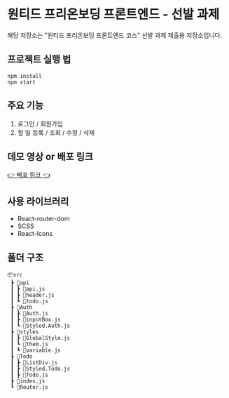 # 원티드 프리온보딩 프론트엔드 - 선발 과제

해당 저장소는 "원티드 프리온보딩 프론트엔드 코스" 선발 과제 제출용 저장소입니다.

## 프로젝트 실행 법

```
npm install
npm start
```

## 주요 기능

1. 로그인 / 회원가입
2. 할 일 등록 / 조회 / 수정 / 삭제

## 데모 영상 or 배포 링크

[👉 배포 링크 👈](https://chaedie.github.io/wanted-pre-onboarding-fe-7/)

## 사용 라이브러리

- React-router-dom
- SCSS
- React-Icons

## 폴더 구조

```
📦src
 ┣ 📂api
 ┃ ┣ 📜api.js
 ┃ ┣ 📜header.js
 ┃ ┗ 📜todo.js
 ┣ 📂Auth
 ┃ ┣ 📜Auth.js
 ┃ ┣ 📜inputBox.js
 ┃ ┗ 📜Styled.Auth.js
 ┣ 📂styles
 ┃ ┣ 📜GlobalStyle.js
 ┃ ┗ 📜them.js
 ┃ ┗ 📜variable.js
 ┣ 📂Todo
 ┃ ┣ 📜ListDiv.js
 ┃ ┣ 📜Styled.Todo.js
 ┃ ┣ 📜Todo.js
 ┣ 📜index.js
 ┗ 📜Router.js
```
